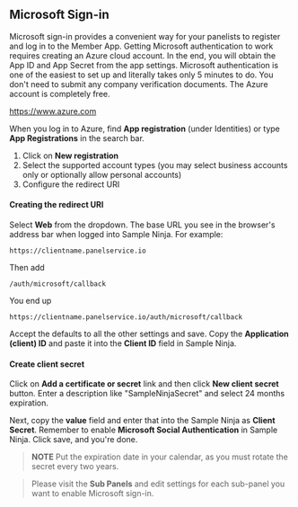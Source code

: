 ## Microsoft Sign-in

Microsoft sign-in provides a convenient way for your panelists to register and log in to the Member App. Getting Microsoft authentication to work requires creating an Azure cloud account. In the end, you will obtain the App ID and App Secret from the app settings. Microsoft authentication is one of the easiest to set up and literally takes only 5 minutes to do. You don't need to submit any company verification documents. The Azure account is completely free.

https://www.azure.com

When you log in to Azure, find **App registration** (under Identities) or type **App Registrations** in the search bar.

1) Click on **New registration**
2) Select the supported account types (you may select business accounts only or optionally allow personal accounts)
3) Configure the redirect URI

#### Creating the redirect URI

Select **Web** from the dropdown. The base URL you see in the browser's address bar when logged into Sample Ninja. For example:
```
https://clientname.panelservice.io
```
Then add
```
/auth/microsoft/callback
```
You end up 
```
https://clientname.panelservice.io/auth/microsoft/callback
```
Accept the defaults to all the other settings and save. Copy the **Application (client) ID** and paste it into the **Client ID** field in Sample Ninja.

#### Create client secret

Click on **Add a certificate or secret** link and then click **New client secret** button. Enter a description like "SampleNinjaSecret" and select 24 months expiration.

Next, copy the **value** field and enter that into the Sample Ninja as **Client Secret**. Remember to enable **Microsoft Social Authentication** in Sample Ninja. Click save, and you're done.

> **NOTE** Put the expiration date in your calendar, as you must rotate the secret every two years.

> Please visit the **Sub Panels** and edit settings for each sub-panel you want to enable Microsoft sign-in.
